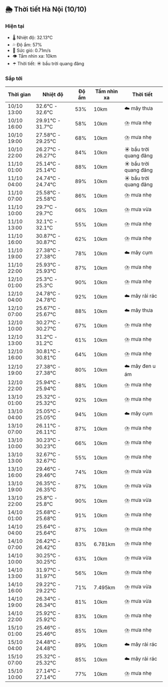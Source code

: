 ## 🌦️ Thời tiết Hà Nội (10/10)

### Hiện tại

- 🌡️ Nhiệt độ: 32.13℃
- 💦 Độ ẩm: 57%
- 💨 Sức gió: 0.71m/s
- 👁️ Tầm nhìn xa: 10km
- ☂️ Thời tiết: ☀️ bầu trời quang đãng

### Sắp tới

| Thời gian | Nhiệt độ | Độ ẩm | Tầm nhìn xa | Thời tiết |
| --- | --- | --- | --- | --- |
| 10/10 13:00 | 32.6℃ - 32.6℃ | 53% | 10km | ☁️ mây thưa |
| 10/10 16:00 | 29.91℃ - 31.7℃ | 58% | 10km | ⛈️ mưa nhẹ |
| 10/10 19:00 | 27.58℃ - 29.25℃ | 68% | 10km | ⛈️ mưa nhẹ |
| 10/10 22:00 | 26.27℃ - 26.27℃ | 84% | 10km | ☀️ bầu trời quang đãng |
| 11/10 01:00 | 25.14℃ - 25.14℃ | 88% | 10km | ☀️ bầu trời quang đãng |
| 11/10 04:00 | 24.74℃ - 24.74℃ | 89% | 10km | ☀️ bầu trời quang đãng |
| 11/10 07:00 | 25.58℃ - 25.58℃ | 86% | 10km | ⛈️ mưa nhẹ |
| 11/10 10:00 | 29.7℃ - 29.7℃ | 66% | 10km | ⛈️ mưa vừa |
| 11/10 13:00 | 32.1℃ - 32.1℃ | 55% | 10km | ⛈️ mưa nhẹ |
| 11/10 16:00 | 30.87℃ - 30.87℃ | 62% | 10km | ⛈️ mưa nhẹ |
| 11/10 19:00 | 27.38℃ - 27.38℃ | 78% | 10km | ☁️ mây cụm |
| 11/10 22:00 | 25.93℃ - 25.93℃ | 87% | 10km | ⛈️ mưa nhẹ |
| 12/10 01:00 | 25.3℃ - 25.3℃ | 90% | 10km | ⛈️ mưa nhẹ |
| 12/10 04:00 | 24.78℃ - 24.78℃ | 92% | 10km | ☁️ mây rải rác |
| 12/10 07:00 | 25.67℃ - 25.67℃ | 88% | 10km | ☁️ mây thưa |
| 12/10 10:00 | 30.27℃ - 30.27℃ | 67% | 10km | ⛈️ mưa nhẹ |
| 12/10 13:00 | 31.2℃ - 31.2℃ | 61% | 10km | ⛈️ mưa nhẹ |
| 12/10 16:00 | 30.81℃ - 30.81℃ | 64% | 10km | ⛈️ mưa nhẹ |
| 12/10 19:00 | 27.38℃ - 27.38℃ | 80% | 10km | ☁️ mây đen u ám |
| 12/10 22:00 | 25.94℃ - 25.94℃ | 88% | 10km | ⛈️ mưa nhẹ |
| 13/10 01:00 | 25.32℃ - 25.32℃ | 92% | 10km | ⛈️ mưa nhẹ |
| 13/10 04:00 | 25.05℃ - 25.05℃ | 94% | 10km | ☁️ mây cụm |
| 13/10 07:00 | 26.11℃ - 26.11℃ | 87% | 10km | ⛈️ mưa nhẹ |
| 13/10 10:00 | 30.23℃ - 30.23℃ | 66% | 10km | ⛈️ mưa nhẹ |
| 13/10 13:00 | 32.67℃ - 32.67℃ | 55% | 10km | ⛈️ mưa nhẹ |
| 13/10 16:00 | 29.46℃ - 29.46℃ | 74% | 10km | ⛈️ mưa vừa |
| 13/10 19:00 | 26.35℃ - 26.35℃ | 87% | 10km | ⛈️ mưa vừa |
| 13/10 22:00 | 25.8℃ - 25.8℃ | 90% | 10km | ⛈️ mưa vừa |
| 14/10 01:00 | 25.68℃ - 25.68℃ | 91% | 10km | ⛈️ mưa nhẹ |
| 14/10 04:00 | 25.64℃ - 25.64℃ | 87% | 10km | ⛈️ mưa nhẹ |
| 14/10 07:00 | 26.42℃ - 26.42℃ | 83% | 6.781km | ⛈️ mưa nhẹ |
| 14/10 10:00 | 30.25℃ - 30.25℃ | 63% | 10km | ⛈️ mưa vừa |
| 14/10 13:00 | 31.97℃ - 31.97℃ | 56% | 10km | ⛈️ mưa nhẹ |
| 14/10 16:00 | 29.22℃ - 29.22℃ | 71% | 7.495km | ⛈️ mưa vừa |
| 14/10 19:00 | 26.34℃ - 26.34℃ | 81% | 10km | ⛈️ mưa vừa |
| 14/10 22:00 | 25.92℃ - 25.92℃ | 83% | 10km | ⛈️ mưa nhẹ |
| 15/10 01:00 | 25.46℃ - 25.46℃ | 85% | 10km | ⛈️ mưa nhẹ |
| 15/10 04:00 | 24.48℃ - 24.48℃ | 89% | 10km | ☁️ mây rải rác |
| 15/10 07:00 | 25.32℃ - 25.32℃ | 85% | 10km | ☁️ mây rải rác |
| 15/10 10:00 | 27.14℃ - 27.14℃ | 77% | 10km | ⛈️ mưa nhẹ |

